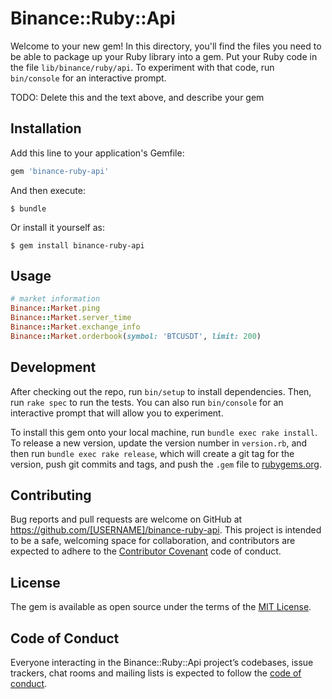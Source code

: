 # Binance::Ruby::Api

Welcome to your new gem! In this directory, you'll find the files you need to be able to package up your Ruby library into a gem. Put your Ruby code in the file `lib/binance/ruby/api`. To experiment with that code, run `bin/console` for an interactive prompt.

TODO: Delete this and the text above, and describe your gem

## Installation

Add this line to your application's Gemfile:

```ruby
gem 'binance-ruby-api'
```

And then execute:

    $ bundle

Or install it yourself as:

    $ gem install binance-ruby-api

## Usage

```ruby
# market information
Binance::Market.ping
Binance::Market.server_time
Binance::Market.exchange_info
Binance::Market.orderbook(symbol: 'BTCUSDT', limit: 200)

```

## Development

After checking out the repo, run `bin/setup` to install dependencies. Then, run `rake spec` to run the tests. You can also run `bin/console` for an interactive prompt that will allow you to experiment.

To install this gem onto your local machine, run `bundle exec rake install`. To release a new version, update the version number in `version.rb`, and then run `bundle exec rake release`, which will create a git tag for the version, push git commits and tags, and push the `.gem` file to [rubygems.org](https://rubygems.org).

## Contributing

Bug reports and pull requests are welcome on GitHub at https://github.com/[USERNAME]/binance-ruby-api. This project is intended to be a safe, welcoming space for collaboration, and contributors are expected to adhere to the [Contributor Covenant](http://contributor-covenant.org) code of conduct.

## License

The gem is available as open source under the terms of the [MIT License](https://opensource.org/licenses/MIT).

## Code of Conduct

Everyone interacting in the Binance::Ruby::Api project’s codebases, issue trackers, chat rooms and mailing lists is expected to follow the [code of conduct](https://github.com/[USERNAME]/binance-ruby-api/blob/master/CODE_OF_CONDUCT.md).
